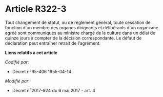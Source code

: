 # Article R322-3

Tout changement de statut, ou de règlement général, toute cessation de fonction d'un membre des organes dirigeants et
délibérants d'un organisme agréé sont communiqués au ministre chargé de la culture dans un délai de quinze jours à compter de
la décision correspondante. Le défaut de déclaration peut entraîner retrait de l'agrément.

**Liens relatifs à cet article**

_Codifié par_:

  - Décret n°95-406 1955-04-14

_Modifié par_:

  - Décret n°2017-924 du 6 mai 2017 - art. 4
